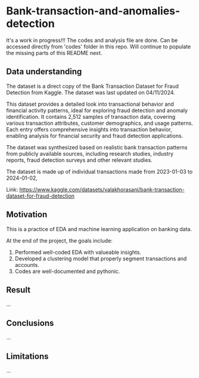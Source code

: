 # Bank-transaction-and-anomalies-detection


It's a work in progress!!! The codes and analysis file are done. Can be accessed directly from 'codes' folder in this repo. Will continue to populate the missing parts of this README next.

## Data understanding


The dataset is a direct copy of the Bank Transaction Dataset for Fraud Detection from Kaggle. The dataset was last updated on 04/11/2024.


This dataset provides a detailed look into transactional behavior and financial activity patterns, ideal for exploring fraud detection and anomaly identification. It contains 2,512 samples of transaction data, covering various transaction attributes, customer demographics, and usage patterns. Each entry offers comprehensive insights into transaction behavior, enabling analysis for financial security and fraud detection applications.

The dataset was synthesized based on realistic bank transaction patterns from publicly available sources, including research studies, industry reports, fraud detection surveys and other relevant studies.


The dataset is made up of individual transactions made from 2023-01-03 to 2024-01-02,


Link: https://www.kaggle.com/datasets/valakhorasani/bank-transaction-dataset-for-fraud-detection


## Motivation

This is a practice of EDA and machine learning application on banking data.

At the end of the project, the goals include:
1. Performed well-coded EDA with valueable insights.
2. Developed a clustering model that properly segment transactions and accounts.
3. Codes are well-documented and pythonic.


## Result
...
## Conclusions
...
## Limitations
...
